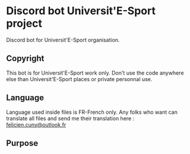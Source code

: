 # Discord bot Universit'E-Sport project 
Discord bot for Universit'E-Sport organisation. 

## Copyright 
This bot is for Universit'E-Sport work only. Don't use the code anywhere else than Universit'E-Sport places or private personnal use.

## Language 
Language used inside files is FR-French only. 
Any folks who want can translate all files and send me their translation here : felicien.cuny@outlook.fr 

## Purpose 
